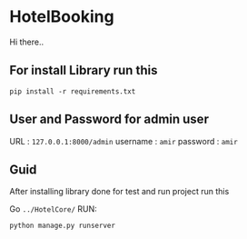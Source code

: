 # HotelBooking
Hi there..


## For install Library run this
```
pip install -r requirements.txt
```

## User and Password for admin user

URL : `127.0.0.1:8000/admin`
username : `amir`
password : `amir`


## Guid
After installing library done for test and run project run this 

Go `../HotelCore/`
RUN:

```python manage.py runserver```

